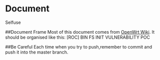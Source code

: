 # Document
Selfuse


##Document Frame
Most of this document comes from [OpenWrt Wiki](www.openwrt.org).
It should be organised like this:
[ROC]
  BIN
  FS
  INIT
  VULNERABILITY
  POC
  
 
##Be Careful
Each time when you try to push,remember to commit and push it into the master branch.
